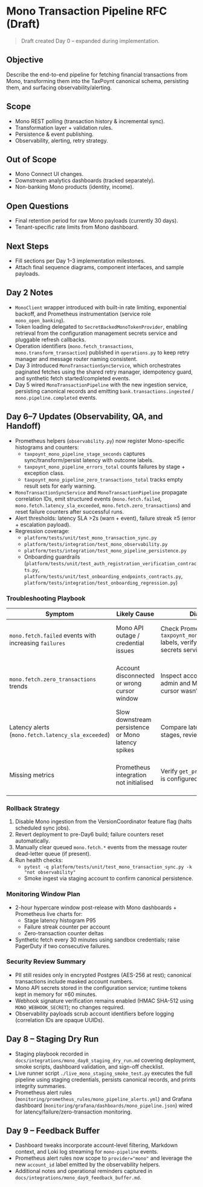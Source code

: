 # Mono Transaction Pipeline RFC (Draft)

> Draft created Day 0 – expanded during implementation.

## Objective
Describe the end-to-end pipeline for fetching financial transactions from Mono, transforming them into the TaxPoynt canonical schema, persisting them, and surfacing observability/alerting.

## Scope
- Mono REST polling (transaction history & incremental sync).
- Transformation layer + validation rules.
- Persistence & event publishing.
- Observability, alerting, retry strategy.

## Out of Scope
- Mono Connect UI changes.
- Downstream analytics dashboards (tracked separately).
- Non-banking Mono products (identity, income).

## Open Questions
- Final retention period for raw Mono payloads (currently 30 days).
- Tenant-specific rate limits from Mono dashboard.

## Next Steps
- Fill sections per Day 1–3 implementation milestones.
- Attach final sequence diagrams, component interfaces, and sample payloads.

## Day 2 Notes
- `MonoClient` wrapper introduced with built-in rate limiting, exponential backoff, and Prometheus instrumentation (service role `mono_open_banking`).
- Token loading delegated to `SecretBackedMonoTokenProvider`, enabling retrieval from the configuration management secrets service and pluggable refresh callbacks.
- Operation identifiers (`mono.fetch_transactions`, `mono.transform_transaction`) published in `operations.py` to keep retry manager and message router naming consistent.
- Day 3 introduced `MonoTransactionSyncService`, which orchestrates paginated fetches using the shared retry manager, idempotency guard, and synthetic fetch started/completed events.
- Day 5 wired `MonoTransactionPipeline` with the new ingestion service, persisting canonical records and emitting `bank.transactions.ingested` / `mono.pipeline.completed` events.

## Day 6–7 Updates (Observability, QA, and Handoff)
- Prometheus helpers (`observability.py`) now register Mono-specific histograms and counters:
  - `taxpoynt_mono_pipeline_stage_seconds` captures sync/transform/persist latency with outcome labels.
  - `taxpoynt_mono_pipeline_errors_total` counts failures by stage + exception class.
  - `taxpoynt_mono_pipeline_zero_transactions_total` tracks empty result sets for early warning.
- `MonoTransactionSyncService` and `MonoTransactionPipeline` propagate correlation IDs, emit structured events (`mono.fetch.failed`, `mono.fetch.latency_sla_exceeded`, `mono.fetch.zero_transactions`) and reset failure counters after successful runs.
- Alert thresholds: latency SLA >2s (warn + event), failure streak ≥5 (error + escalation payload).
- Regression coverage:
  - `platform/tests/unit/test_mono_transaction_sync.py`
  - `platform/tests/integration/test_mono_observability.py`
  - `platform/tests/integration/test_mono_pipeline_persistence.py`
  - Onboarding guardrails (`platform/tests/unit/test_auth_registration_verification_contracts.py`, `platform/tests/unit/test_onboarding_endpoints_contracts.py`, `platform/tests/integration/test_onboarding_regression.py`)

### Troubleshooting Playbook
| Symptom | Likely Cause | Diagnostic Steps | Mitigation |
| --- | --- | --- | --- |
| `mono.fetch.failed` events with increasing `failures` | Mono API outage / credential issues | Check Prometheus `taxpoynt_mono_pipeline_errors_total` labels, verify token freshness via secrets service | Rotate tokens, enable backoff override, notify Mono support if persistent |
| `mono.fetch.zero_transactions` trends | Account disconnected or wrong cursor window | Inspect account state in TaxPoynt admin and Mono dashboard, ensure cursor wasn’t advanced manually | Trigger manual resync with adjusted date range, confirm webhook connectivity |
| Latency alerts (`mono.fetch.latency_sla_exceeded`) | Slow downstream persistence or Mono latency spikes | Compare latency histogram across stages, review DB write metrics | Scale ingestion workers, enable shard-specific retry, tune AsyncSession pool |
| Missing metrics | Prometheus integration not initialised | Verify `get_prometheus_integration()` is configured at startup | Re-enable Prometheus init in `main.py` or fall back to MetricsAggregator |

### Rollback Strategy
1. Disable Mono ingestion from the VersionCoordinator feature flag (halts scheduled sync jobs).
2. Revert deployment to pre-Day6 build; failure counters reset automatically.
3. Manually clear queued `mono.fetch.*` events from the message router dead-letter queue (if present).
4. Run health checks:
   - `pytest -q platform/tests/unit/test_mono_transaction_sync.py -k "not observability"`
   - Smoke ingest via staging account to confirm canonical persistence.

### Monitoring Window Plan
- 2-hour hypercare window post-release with Mono dashboards + Prometheus live charts for:
  - Stage latency histogram P95
  - Failure streak counter per account
  - Zero-transaction counter deltas
- Synthetic fetch every 30 minutes using sandbox credentials; raise PagerDuty if two consecutive failures.

### Security Review Summary
- PII still resides only in encrypted Postgres (AES-256 at rest); canonical transactions include masked account numbers.
- Mono API secrets stored in the configuration service; runtime tokens kept in memory for ≤60 minutes.
- Webhook signature verification remains enabled (HMAC SHA-512 using `MONO_WEBHOOK_SECRET`); no changes required.
- Observability payloads scrub account identifiers before logging (correlation IDs are opaque UUIDs).

## Day 8 – Staging Dry Run
- Staging playbook recorded in `docs/integrations/mono_day8_staging_dry_run.md` covering deployment, smoke scripts, dashboard validation, and sign-off checklist.
- Live runner script `./live_mono_staging_smoke_test.py` executes the full pipeline using staging credentials, persists canonical records, and prints integrity summaries.
- Prometheus alert rules (`monitoring/prometheus_rules/mono_pipeline_alerts.yml`) and Grafana dashboard (`monitoring/grafana/dashboards/mono_pipeline.json`) wired for latency/failure/zero-transaction monitoring.

## Day 9 – Feedback Buffer
- Dashboard tweaks incorporate account-level filtering, Markdown context, and Loki log streaming for `mono-pipeline` events.
- Prometheus alert rules now scope to `provider="mono"` and leverage the new `account_id` label emitted by the observability helpers.
- Additional notes and operational reminders captured in `docs/integrations/mono_day9_feedback_buffer.md`.
